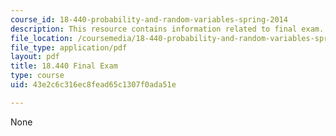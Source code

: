 ```yaml
---
course_id: 18-440-probability-and-random-variables-spring-2014
description: This resource contains information related to final exam.
file_location: /coursemedia/18-440-probability-and-random-variables-spring-2014/43e2c6c316ec8fead65c1307f0ada51e_MIT18_440S14_final_2011.pdf
file_type: application/pdf
layout: pdf
title: 18.440 Final Exam
type: course
uid: 43e2c6c316ec8fead65c1307f0ada51e

---
```

None